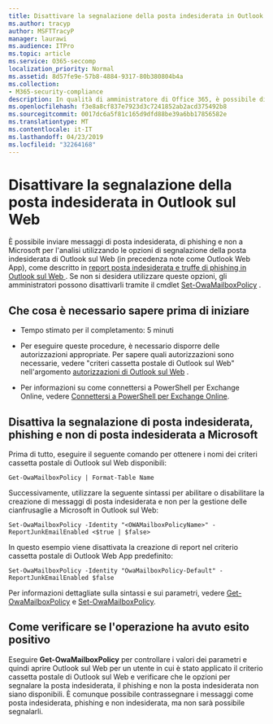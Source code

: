 ```yaml
---
title: Disattivare la segnalazione della posta indesiderata in Outlook sul Web
ms.author: tracyp
author: MSFTTracyP
manager: laurawi
ms.audience: ITPro
ms.topic: article
ms.service: O365-seccomp
localization_priority: Normal
ms.assetid: 8d57fe9e-57b8-4884-9317-80b380804b4a
ms.collection:
- M365-security-compliance
description: In qualità di amministratore di Office 365, è possibile disattivare la possibilità per gli utenti di segnalare la posta elettronica come indesiderata.
ms.openlocfilehash: f3e8a8cf837e7923d3c7241852ab2acd375492b8
ms.sourcegitcommit: 0017dc6a5f81c165d9dfd88be39a6bb17856582e
ms.translationtype: MT
ms.contentlocale: it-IT
ms.lasthandoff: 04/23/2019
ms.locfileid: "32264168"
---
```

# <a name="turn-off-junk-email-reporting-in-outlook-on-the-web"></a>Disattivare la segnalazione della posta indesiderata in Outlook sul Web

È possibile inviare messaggi di posta indesiderata, di phishing e non a Microsoft per l'analisi utilizzando le opzioni di segnalazione della posta indesiderata di Outlook sul Web (in precedenza note come Outlook Web App), come descritto in [report posta indesiderata e truffe di phishing in Outlook sul Web ](report-junk-email-and-phishing-scams-in-outlook-on-the-web-eop.md). Se non si desidera utilizzare queste opzioni, gli amministratori possono disattivarli tramite il cmdlet [Set-OwaMailboxPolicy](http://technet.microsoft.com/library/530166f7-ab42-4609-ba73-9b5a39b567be.aspx) . 
  
## <a name="what-do-you-need-to-know-before-you-begin"></a>Che cosa è necessario sapere prima di iniziare
<a name="sectionSection0"> </a>

- Tempo stimato per il completamento: 5 minuti
    
- Per eseguire queste procedure, è necessario disporre delle autorizzazioni appropriate. Per sapere quali autorizzazioni sono necessarie, vedere "criteri cassetta postale di Outlook sul Web" nell'argomento [autorizzazioni di Outlook sul Web](http://technet.microsoft.com/library/57eca42a-5a7f-4c65-89f0-7a84f2dbea19.aspx#OutlookWebApp) . 

- Per informazioni su come connettersi a PowerShell per Exchange Online, vedere [Connettersi a PowerShell per Exchange Online](https://docs.microsoft.com/powershell/exchange/exchange-online/connect-to-exchange-online-powershell/connect-to-exchange-online-powershell).

## <a name="turn-off-junk-phishing-and-not-junk-reporting-to-microsoft"></a>Disattiva la segnalazione di posta indesiderata, phishing e non di posta indesiderata a Microsoft
<a name="sectionSection1"> </a>

Prima di tutto, eseguire il seguente comando per ottenere i nomi dei criteri cassetta postale di Outlook sul Web disponibili:
  
```
Get-OwaMailboxPolicy | Format-Table Name
```

Successivamente, utilizzare la seguente sintassi per abilitare o disabilitare la creazione di messaggi di posta indesiderata e non per la gestione delle cianfrusaglie a Microsoft in Outlook sul Web:
  
```
Set-OwaMailboxPolicy -Identity "<OWAMailboxPolicyName>" -ReportJunkEmailEnabled <$true | $false>
```

In questo esempio viene disattivata la creazione di report nel criterio cassetta postale di Outlook Web App predefinito:
  
```
Set-OwaMailboxPolicy -Identity "OwaMailboxPolicy-Default" -ReportJunkEmailEnabled $false
```

Per informazioni dettagliate sulla sintassi e sui parametri, vedere [Get-OwaMailboxPolicy](http://technet.microsoft.com/library/bdd580d3-8812-4b4a-93e8-c6401b0d2f0f.aspx) e [Set-OwaMailboxPolicy](http://technet.microsoft.com/library/530166f7-ab42-4609-ba73-9b5a39b567be.aspx).

## <a name="how-do-you-know-this-worked"></a>Come verificare se l'operazione ha avuto esito positivo
<a name="sectionSection2"> </a>

Eseguire **Get-OwaMailboxPolicy** per controllare i valori dei parametri e quindi aprire Outlook sul Web per un utente in cui è stato applicato il criterio cassetta postale di Outlook sul Web e verificare che le opzioni per segnalare la posta indesiderata, il phishing e non la posta indesiderata non siano disponibili. È comunque possibile contrassegnare i messaggi come posta indesiderata, phishing e non indesiderata, ma non sarà possibile segnalarli. 
